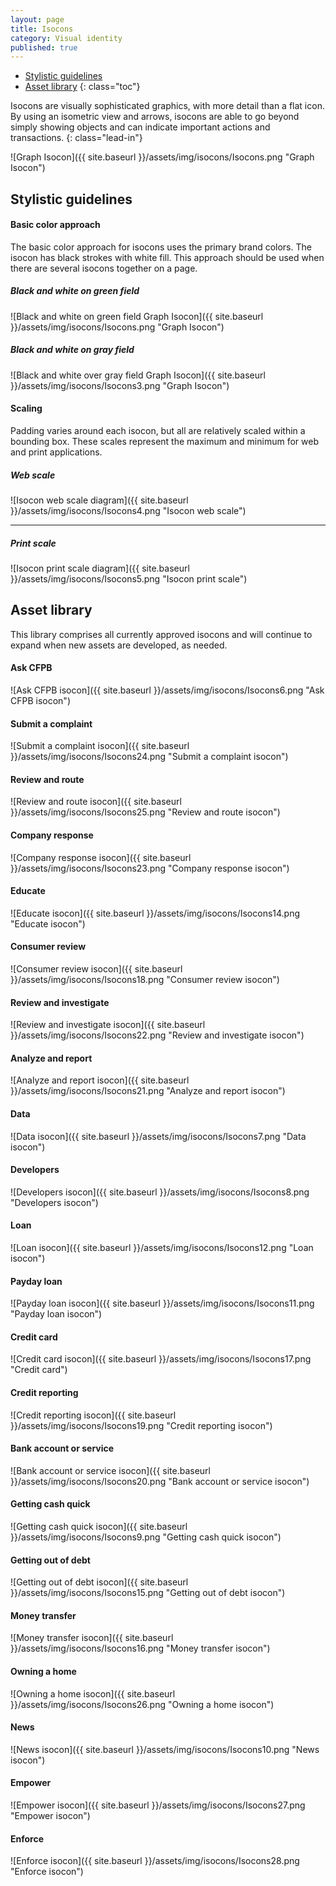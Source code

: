 ```yaml
---
layout: page
title: Isocons
category: Visual identity
published: true
---
```


- [Stylistic guidelines](#stylistic-guidelines)
- [Asset library](#asset-library)
{: class="toc"}

<div class="content-67 content-first">

Isocons are visually sophisticated graphics, with more detail than a flat icon. By using an isometric view and arrows, isocons are able to go beyond simply showing objects and can indicate important actions and transactions.
{: class="lead-in"}

</div>

<div class="content-33 content-last">

![Graph Isocon]({{ site.baseurl }}/assets/img/isocons/Isocons.png "Graph Isocon")

</div>

## Stylistic guidelines

<div class="content-33 content-first">

#### Basic color approach

The basic color approach for isocons uses the primary brand colors. The isocon has black strokes with white fill. This approach should be used when there are several isocons together on a page.

</div>

<div class="content-67 content-last">

<div class="content-50 content-first">

##### Black and white on green field

![Black and white on green field Graph Isocon]({{ site.baseurl }}/assets/img/isocons/Isocons.png "Graph Isocon")

</div>

<div class="content-50 content-last">

##### Black and white on gray field

![Black and white over gray field Graph Isocon]({{ site.baseurl }}/assets/img/isocons/Isocons3.png "Graph Isocon")

</div>

</div>

<div class="content-33 content-first">

#### Scaling
Padding varies around each isocon,
but all are relatively scaled within a
bounding box. These scales represent
the maximum and minimum for web and
print applications.

</div>

<div class="content-67 content-last">

##### Web scale

![Isocon web scale diagram]({{ site.baseurl }}/assets/img/isocons/Isocons4.png "Isocon web scale")

---

##### Print scale

![Isocon print scale diagram]({{ site.baseurl }}/assets/img/isocons/Isocons5.png "Isocon print scale")

</div>

## Asset library

<div id="isocon-assets">

<div class="content-67 content-first">

This library comprises all currently approved isocons and will continue to expand when new assets are developed, as needed.

</div>

<div class="content-33 content-last">

</div>

<div class="content-row-rule">

<div class="content-25 content-first">

#### Ask CFPB

![Ask CFPB isocon]({{ site.baseurl }}/assets/img/isocons/Isocons6.png "Ask CFPB isocon")
</div>
<div class="content-25">

#### Submit a complaint

![Submit a complaint isocon]({{ site.baseurl }}/assets/img/isocons/Isocons24.png "Submit a complaint isocon")
</div>
<div class="content-25">

#### Review and route

![Review and route isocon]({{ site.baseurl }}/assets/img/isocons/Isocons25.png "Review and route isocon")
</div>
<div class="content-25 content-last">

#### Company response

![Company response isocon]({{ site.baseurl }}/assets/img/isocons/Isocons23.png "Company response isocon")
</div>

</div><!-- .content-row-rule -->
<div class="content-row-rule">

<div class="content-25 content-first">

#### Educate

![Educate isocon]({{ site.baseurl }}/assets/img/isocons/Isocons14.png "Educate isocon")
</div>
<div class="content-25">

#### Consumer review

![Consumer review isocon]({{ site.baseurl }}/assets/img/isocons/Isocons18.png "Consumer review isocon")
</div>
<div class="content-25">

#### Review and investigate

![Review and investigate isocon]({{ site.baseurl }}/assets/img/isocons/Isocons22.png "Review and investigate isocon")
</div>
<div class="content-25 content-last">

#### Analyze and report

![Analyze and report isocon]({{ site.baseurl }}/assets/img/isocons/Isocons21.png "Analyze and report isocon")
</div>

</div><!-- .content-row-rule -->
<div class="content-row-rule">

<div class="content-25 content-first">

#### Data

![Data isocon]({{ site.baseurl }}/assets/img/isocons/Isocons7.png "Data isocon")
</div>
<div class="content-25">

#### Developers

![Developers isocon]({{ site.baseurl }}/assets/img/isocons/Isocons8.png "Developers isocon")
</div>
<div class="content-25">

#### Loan

![Loan isocon]({{ site.baseurl }}/assets/img/isocons/Isocons12.png "Loan isocon")
</div>
<div class="content-25 content-last">

#### Payday loan

![Payday loan isocon]({{ site.baseurl }}/assets/img/isocons/Isocons11.png "Payday loan isocon")
</div>

</div><!-- .content-row-rule -->
<div class="content-row-rule">

<div class="content-25 content-first">

#### Credit card

![Credit card isocon]({{ site.baseurl }}/assets/img/isocons/Isocons17.png "Credit card")
</div>
<div class="content-25">

#### Credit reporting

![Credit reporting isocon]({{ site.baseurl }}/assets/img/isocons/Isocons19.png "Credit reporting isocon")
</div>
<div class="content-25">

#### Bank account or service

![Bank account or service isocon]({{ site.baseurl }}/assets/img/isocons/Isocons20.png "Bank account or service isocon")
</div>
<div class="content-25 content-last">

#### Getting cash quick

![Getting cash quick isocon]({{ site.baseurl }}/assets/img/isocons/Isocons9.png "Getting cash quick isocon")
</div>

</div><!-- .content-row-rule -->

<div class="content-row-rule">
<div class="content-25 content-first">

#### Getting out of debt

![Getting out of debt isocon]({{ site.baseurl }}/assets/img/isocons/Isocons15.png "Getting out of debt isocon")
</div>
<div class="content-25">

#### Money transfer

![Money transfer isocon]({{ site.baseurl }}/assets/img/isocons/Isocons16.png "Money transfer isocon")
</div>
<div class="content-25">

#### Owning a home

![Owning a home isocon]({{ site.baseurl }}/assets/img/isocons/Isocons26.png "Owning a home isocon")
</div>
<div class="content-25 content-last">

#### News

![News isocon]({{ site.baseurl }}/assets/img/isocons/Isocons10.png "News isocon")
</div>
</div><!-- .content-row-rule -->

<div class="content-25 content-first">

#### Empower

![Empower isocon]({{ site.baseurl }}/assets/img/isocons/Isocons27.png "Empower isocon")
</div>
<div class="content-25">

#### Enforce

![Enforce isocon]({{ site.baseurl }}/assets/img/isocons/Isocons28.png "Enforce isocon")
</div>

</div> <!-- #isocon-assets -->